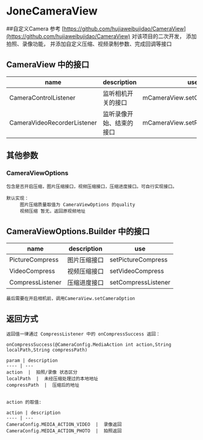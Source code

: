 # JoneCameraView

##自定义Camera
    参考 [https://github.com/hujiaweibujidao/CameraView](https://github.com/hujiaweibujidao/CameraView)
    对该项目的二次开发，
    添加 拍照、录像功能，
    并添加自定义压缩、视频录制参数、完成回调等接口


## CameraView 中的接口
name | description | use
---- | --- | ---
CameraControlListener | 监听相机开关的接口 |  mCameraView.setControlListener
CameraVideoRecorderListener |  监听录像开始、结束的接口 |  mCameraView.setRecorderListener

## 其他参数

### CameraViewOptions
    包含是否开启压缩，图片压缩接口，视频压缩接口，压缩进度接口。可自行实现接口。

    默认实现：
         图片压缩质量取值为 CameraViewOptions 的quality
         视频压缩 暂无，返回原视频地址


## CameraViewOptions.Builder 中的接口
  name | description | use
  ---- | --- | ---
  PictureCompress | 图片压缩接口 |  setPictureCompress
  VideoCompress |  视频压缩接口 |  setVideoCompress
  CompressListener |  压缩进度接口 |  setCompressListener


    最后需要在开启相机前，调用CameraView.setCameraOption

## 返回方式

    返回值一律通过 CompressListener 中的 onCompressSuccess 返回：

    onCompressSuccess(@CameraConfig.MediaAction int action,String localPath,String compressPath)

    param | description
    ---- | ---
    action  |  拍照/录像 状态区分
    localPath  |  未经压缩处理过的本地地址
    compressPath  |  压缩后的地址


    action 的取值:

    action | description
    ---- | ---
    CameraConfig.MEDIA_ACTION_VIDEO  |  录像返回
    CameraConfig.MEDIA_ACTION_PHOTO  |  拍照返回
